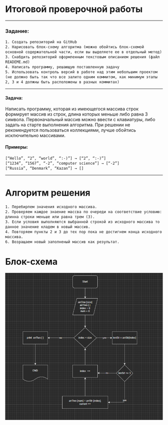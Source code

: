 # Итоговой проверочной работы
___
### Задание:
> 
    1. Создать репозиторий на GitHub
    2. Нарисовать блок-схему алгоритма (можно обойтись блок-схемой основной содержательной части, если вы выделяете ее в отдельный метод)
    3. Снабдить репозиторий оформленным текстовым описанием решения (файл READEME.md)
    4. Написать программу, решающую поставленную задачу
    5. Использовать контроль версий в работе над этим небольшим проектом (не должно быть так что все залито одним коммитом, как минимум этапы 2, 3 и 4 должны быть расположены в разных коммитах)
___
#### Задача: 
Написать программу, которая из имеющегося массива строк формирует массив из строк, длина которых меньше либо равна 3 символа. Первоначальный массив можно ввести с клавиатуры, либо задать на старте выполнения алгоритма. При решении не рекомендуется пользоваться коллекциями, лучше обойтись исключительно массивами.
#### Примеры:
    [“Hello”, “2”, “world”, “:-)”] → [“2”, “:-)”]
    [“1234”, “1567”, “-2”, “computer science”] → [“-2”]
    [“Russia”, “Denmark”, “Kazan”] → []
___
# Алгоритм решения
> 
    1. Перебирпем значения исходного массива.
    2. Проверяем каждое знаение массва по очереди на соответствие условию: длинна строки меньше или равна трем (3).
    3. Если условия выполняются выбранной строкой из исходного массива то данное значение кладем в новый массив.
    4. Повторяем пункты 2 и 3 до тех пор пока не достигнем конца исходного массива.
    6. Возращаем новый заполненый массив как результат.
# Блок-схема
![Блок-схема](Block_diagram.png "Блок-схема")
